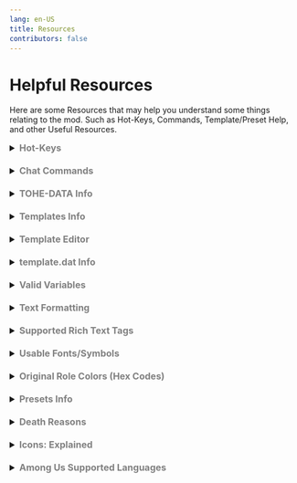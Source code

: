 ```yaml
---
lang: en-US
title: Resources
contributors: false
---
```


# Helpful Resources
Here are some Resources that may help you understand some things relating to the mod. Such as Hot-Keys, Commands, Template/Preset Help, and other Useful Resources.

<font size=3em>
<details>
<summary><b><font color=gray>Hot-Keys</font></b></summary>
Below is a list of Hot-Keys that you can use to make your experience better while playing TOHE. You can use these Hot-Keys to perform certain actions.<br>
Note: List is not 100% complete. Some hot-keys may have been removed and still live here, some may have been added and still not live here.
<br>
<details>
<summary><b><font color=red>Everyone - General</font></b></summary>
<table>
<tr>
<td align="center"> <b>Command</b></td>
<td align="center"> <b>Function</b></td>
</tr>
<tr>
<td><kbd>Key</kbd></td>
<td>What Hot-Key Does</td>
</tr>
</table>
</details>
<br>
<details>
<summary><b><font color=red>Everyone - Mod Only</font></b></summary>
<table>
<tr>
<td align="center"> <b>Command</b></td>
<td align="center"> <b>Function</b></td>
</tr>
<tr>
<td><kbd>Key</kbd></td>
<td>What Hot-Key Does</td>
</tr>
</table>
</details>
<br>
<details>
<summary><b><font color=red>Host Only</font></b></summary>
<table>
<tr>
<td align="center"> <b>Command</b></td>
<td align="center"> <b>Function</b></td>
</tr>
<tr>
<td><kbd>Key</kbd></td>
<td>What Hot-Key Does</td>
</tr>
</table>
</details>
<br>
<details>
<summary><b><font color=red>Host Only - Debug</font></b></summary>
<table>
<tr>
<td align="center"> <b>Command</b></td>
<td align="center"> <b>Function</b></td>
</tr>
<tr>
<td><kbd>Key</kbd></td>
<td>What Hot-Key Does</td>
</tr>
</table>
</details>

> From: The Enhanced Network + Compiling: NotPyro404
</details>
<br>
<details>
<summary><b><font color=gray>Chat Commands</font></b></summary>

Below is a list of commands that you can use to make your experience better while playing TOHE. You can use these commands in the chat box to perform certain actions.

Note: Commands in bold are considered "essential" and are recommended for all players.
Note: List is not 100% complete. Some commands may have been removed and still live here, some may have been added and still not live here.
<details>
<summary><b><font color=red>Everyone</font></b></summary>
<details>
<summary><b><font color=orange>General</font></b></summary>
<table>
<tr>
<td align="center"> <b>Command</b></td>
<td align="center"> <b>Function</b></td>
</tr>
<tr>
<td><b>/#</b></td>
<td><b>What Command does</b></td>
</tr>
</table>
</details>
<br>
<details>
<summary><b><font color=orange>Minigames</font></b></summary>
<table>
<tr>
<td align="center"> <b>Command</b></td>
<td align="center"> <b>Function</b></td>
</tr>
<tr>
<td><b>/#</b></td>
<td><b>What Command does</b></td>
</tr>
</table>
</details>
<br>
<details>
<summary><b><font color=orange>Mod Only</font></b></summary>
<table>
<tr>
<td align="center"> <b>Command</b></td>
<td align="center"> <b>Function</b></td>
</tr>
<tr>
<td><b>/#</b></td>
<td><b>What Command does</b></td>
</tr>
</table>
</details>
<br>
<details>
<summary><b><font color=orange>Role Specific</font></b></summary>
<table>
<tr>
<td align="center"> <b>Command</b></td>
<td align="center"> <b>Function</b></td>
</tr>
<tr>
<td><b>/#</b></td>
<td><b>What Command does</b></td>
</tr>
</table>
</details>
</details>
<br>
<details>
<summary><b><font color=red>VIP Only</font></b></summary>
<table>
<tr>
<td align="center"> <b>Command</b></td>
<td align="center"> <b>Function</b></td>
</tr>
<tr>
<td><b>/#</b></td>
<td><b>What Command does</b></td>
</tr>
</table>
</details>
<br>
<details>
<summary><b><font color=red>Moderator Only</font></b></summary>
<table>
<tr>
<td align="center"> <b>Command</b></td>
<td align="center"> <b>Function</b></td>
</tr>
<tr>
<td><b>/#</b></td>
<td><b>What Command does</b></td>
</tr>
</table>
</details>
<br>
<details>
<summary><b><font color=red>Host Only</font></b></summary>
<table>
<tr>
<td align="center"> <b>Command</b></td>
<td align="center"> <b>Function</b></td>
</tr>
<tr>
<td><b>/#</b></td>
<td><b>What Command does</b></td>
</tr>
</table>
</details>

> From: The Enhanced Network + Compiling: NotPyro404
</details>
<br>
<details>
<summary><b><font color=gray>TOHE-DATA Info</font></b></summary>

Open the root directory of game: `...\Among Us\TOHE-DATA\`

There are a few files:

- `BanList.txt`: A list of friendcodes that will be unable to join your lobby.

- `Default_Teamplate.txt`: This is the Default TOHE Template file. If you wish to reset your templates to default, You can use this. (No idea why it says Teamplate.)

- `DenyName.txt`: A list of names that will be filtered out of the game.

- `Moderators.txt`: A list of friendcodes that will receive a nice Moderator tag (editable via `...\Among Us\Language\english.dat`) as well as permissions to moderate your lobby (such as using the commands near the top of the page). Only grant users you trust these permissions! (NOTE: `english.dat` is only if you are on the English Translation of base game Among Us. If you are using another Translation, please rename the english part to the translation you are using. (ie: `Spanish.dat/SChinese.dat/Latam.dat`/so on.) A list of all base game supported translations can be found on the [Resources](./Resources.html) Page.)

- `template.txt`: You can modify the `welcome` and `onMeeting` messages here. You can also add custom templates here as well following the same format as `welcome` & `onMeeting` use.

- `VIP-List.txt`: A list of friendcodes that will be given a sweet VIP tag (editable via `...\Among Us\Language\english.dat`) as well as permissions to change their name color. (NOTE: `english.dat` is only if you are on the English Translation of base game Among Us. If you are using another Translation, please rename the english part to the translation you are using. (ie: `Spanish.dat/SChinese.dat/Latam.dat`/so on.) A list of all base game supported translations can be found on the [Resources](./Resources.html) Page.)

- `WhiteList.txt`: A list of friendcodes that will be exempt from blacklisted platforms, along with level requirements.

> From: The Enhanced Network + Compiling: NotPyro404
</details>
<br>
<details>
<summary><b><font color=gray>Templates Info</font></b></summary>

Open the root directory of the mod and find the `..\Among Us\TOHE-DATA\template.txt` file.

You can see that there are some words in the file, such as `welcome`, `onMeeting`, and other gibberish.
- `welcome:exampleMessage` - this is the message that will be sent when other players enter your lobby.
- `onMeeting:exampleMessage` - this is the message that will be sent when each meeting starts. 
- `onFirstMeeting:exampleMessage` - this is just like `onMeeting`, but the message sent here will only be sent on the <i>first</i> meeting. Any meetings after will prioritize `onMeeting`. 

You can edit these templates, or add your own on new-lines!

On a new-line, you want to add your trigger word and your message. Such as: `[example]:this is an example template!` <i>(The trigger word being `[example]` and the message being `this is an example template!`. (YOU NEED THE `:`!))</i> You can add as many of these as you want. You can then save the file, boot up the mod, and run `/t [example]` in your chat box to see if it's set up to your liking!

Alternatively, you may also use this [Template Editor](https://ultradragon005.github.io/AmongUs-Utilities/editor.html) put together by one of TOHE's Contributors, [Drakos](https://github.com/Ultradragon005).
<details>
<summary><b><font color=gray>Guide</font></b></summary>

There is a Tutorial at the bottom of the Template Editior's page if you need it. If you do not want to watch it, here's a small guide abounht how to use it.

1. Enter a Title for the template. This title will be displayed at the top of the template when its activated in game. Here's what the title will look like by default:
![image](./images/TemplateTitle.png)
2. Enter in what you want the template to display. You can edit the Font Size & Text Colors, but it is recommended to do it last. (From: Drakos)
3. Enter in the name for this template. This name will also be the trigger word for this template. `[example]:this is an example template!` (`[example]` being the name/trigger word)
4. Click the "Copy as HTML Formatted" to copy your template to your clipboard.
5. Locate `..\Among Us\TOHE-DATA\template.txt` and paste your new template on a new-line.
6. You can then save the file [`[Ctrl] + [S]`], boot up the mod, and run `/t [example]` in your chat box to see if it's set up to your liking!
</details>

If you create copies of the template name on newlines, it will send them in seperate messages. Here's an example from Drakos: 
![image](./images/TemplateNewLines.png)

> From + Compiling: NotPyro404 + Images: Drakos
</details>
<br>
<details>
<summary><b><font color=gray>Template Editor</font></b></summary>

Here's a Template Editor which you can use to edit or create templates.<br>
[Template Editor](https://ultradragon005.github.io/AmongUs-Utilities/editor.html)<br>

The Template Editor is only 1 of the many Utilities (Also by Drakos) which are on this [Among Us Utilities](https://ultradragon005.github.io/AmongUs-Utilities/index.html) page. You can find a [Welcome Message Guide](https://ultradragon005.github.io/AmongUs-Utilities/guide.html), [Pixel Art Editor](https://ultradragon005.github.io/AmongUs-Utilities/pixelgrid.html), [Gallery](https://ultradragon005.github.io/AmongUs-Utilities/gallery.html), & also the [Template Editor](https://ultradragon005.github.io/AmongUs-Utilities/editor.html) shown already.<br><br>

> From: Drakos
</details>
<br>
<details>
<summary><b><font color=gray>template.dat Info</font></b></summary>

You can edit your `template.dat` to say really anything you want! You can also download custom templates shared by others. If you want to use one, make sure the file is renamed to `english.dat` before using it, if it isn't already. (NOTE: english.dat is only if you are on the English Translation of base game Among Us. If you are using another Translation, please rename the english part to the translation you are using. (ie: `Spanish.dat/SChinese.dat/Latam.dat`/so on.) A list of all base game supported translations can be found on the [Resources](./Resources.html) Page.)<br><br>

Note: You have to put the file in the following directory: `.\Among Us\Language` for it to work. (Make sure your file is a `.dat` file, otherwise it will not work. Paste it alongside the `template.dat` file already in your folder.)<br><br>

You can do a lot with your `template.dat`, for this though, we'll refer to it as `english.dat` for simplicity sake. For starters, you can edit the Host Text, Icon, & Color. I won't go into depth on <i>everything</i> that the `english.dat` can edit, but it's almost every line of text that can be displayed on the screen. Once you get the hang of editing the Host Text, Icon, & Color, you can move down the list to edit anything you really want to (Such as Role Names, Role Descriptions, VIP Text, Moderator Text, and more).<br>
Below is what the default `template.dat` looks like, Versus what the edited `english.dat` I have looks like.<br>
![image](./images/HostTextDefault.png)<br>
Versus what the edited `english.dat` I have looks like.<br>
![image](./images/HostTextEdited.png)<br><br>

Just mess around a little bit, and have fun! Make sure you copy your template as a backup before you try messing with it again, or messing with the mod itself.<br>

For some member submitted translations (not yet supported by TOHE/Base game Among Us), browse [here](/Translations.html)<br>

> From + Compiling: NotPyro404
</details>
<br>
<details>
<summary><b><font color=gray>Valid Variables</font></b></summary>

- `{{PlayerSpeedMod}}` - Displays the speed of players.
- `{{CrewLightMod}}` - Displays the vision radius of a Crewmate.
- `{{ImpostorLightMod}}` - Displays the vision radius of an Impostor.
- `{{KillCooldown}}` - Displays the default Kill Cooldown set in your Among Us settings.
- `{{NumCommonTasks}}` - Displays the amount of Common Tasks per player.
- `{{NumLongTasks}}` - Displays the amount of Long Tasks per player.
- `{{NumShortTasks}}` - Displays the amount of Short Tasks per player.
- `{{AmongUsVersion}}` - Displays the current Among Us version.
- `{{InternalVersion}}` - Displays the source code plugin version.
- `{{NumEmergencyMeetings}}` - Displays the amount of emergency meetings allowed per player.
- `{{EmergencyCooldown}}` - Displays the cooldown before you can call another meeting after the last one is finished.
- `{{DiscussionTime}}` - Displays the time period where you can talk before voting.
- `{{VotingTime}}` - Displays the time period where you vote.
- `{{Date}}` - Displays the current date.
- `{{Time}}` - Displays the current time.
- `{{RoomCode}}` - Displays the Room Code.
- `{{PlayerName}}` - Displays the players username. (The one reading the variable)
- `{{HostName}}` - Displays the hosts username.
- `{{ModVersion}}` - Displays the current version of TOHE.
- `{{Map}}` - Displays the Map that is going to be played.

> From: The Enhanced Network + Compiling: NotPyro404
</details>
<br>
<details>
<summary><b><font color=gray>Text Formatting</font></b></summary>

- `<color=#[hex]>exampleText</color>` Changes the <span style="background-image: linear-gradient(to right, red, orange, yellow, green, blue, indigo, violet); -webkit-background-clip: text; color: transparent;"> Color </span> of the text/font.
- `<b>exampleText</b>` Enables <b>Bold</b> for the text/font.
- `<s>exampleText</s>` Enables <s>Strikethrough</s> for the text/font.
- `<u>exampleText</u>` Enables <u>Underline</u> for the text/font.
- `<i>exampleText</i>` Enables <i>Italics</i> for the text/font.
- `<mark>exampleText</mark>` Enables <mark>Highlight</mark> for the text/font.
- `<sup>exampleText</sup>` Enables <sup>Superscript</sup> for the text/font.
- `<sub>exampleText</sub>` Enables <sub>Subscript</sub> for the text/font.
- `<size=[size][%]>exampleText</size>` Sets the <font size=2em>Size</font> of the text/font. (Can type exact text/font sizes or use percentages.)
- `\n` Creates a New Line. (Such as `<br>` (or the `[Enter]` key) would)

> From: The Enhanced Network + Compiling: NotPyro404
</details>
<br>
<details>
<summary><b><font color=gray>Supported Rich Text Tags</font></b></summary>

Here's a full list of Rich Text Tags that you can use for formatting. Some may not work, so keep that in mind. There is a `<font>` tag, that will not work with all fonts, it will only work with the Fonts covered in the next dropdown menu.
[Link to List](https://docs.unity3d.com/Packages/com.unity.textmeshpro@3.2/manual/RichTextSupportedTags.html)<br><br>

> From: Unity Technologies
</details>
<br>
<details>
<summary><b><font color=gray>Usable Fonts/Symbols</font></b></summary>

Here's a Doc covering Fonts & Symbols that you can use while creating Templates! This Doc also shows some Sprites which are technically other Symbols, as well as some Icons and what exactly they mean when you see them!
[Link to Doc](https://docs.google.com/document/d/e/2PACX-1vQh4sc9RL_Byt3kextqngdaAuGovFO_YaxHITZsIKqcd39mUAc6sQ89sfsSRGZsHUCecfIQiDY2WtQ-/pub)<br><br>

> From: Drakos
</details>
<br>
<details>
<summary><b><font color=gray>Original Role Colors (Hex Codes)</font></b></summary>

You can find the <i>original</i> Hex Codes of TOHE Roles [Here](https://github.com/0xDrMoe/TownofHost-Enhanced/blob/main/Resources/roleColor.json).<br><br>

> From: The Enhanced Network
</details>
<br>
<details>
<summary><b><font color=gray>Presets Info</font></b></summary>

You can save your favorite settings as presets and load them later. You can also download presets shared by others. If you want to use a preset, make sure the file is renamed to `Options.json` before using if, it isn't already. (If you do not have `File name extensions` marked on the `View` Tab, you only need to rename it to `Options`.)

Note: You have to put the file in the following directory: `.\Among Us\TOHE-DATA\SaveData` for it to work. (If you cannot locate `TOHE-DATA\SaveData`, try enabling `Hidden items` on the `View` Tab!)

For some member submitted presets, browse [here](/Presets.html)

> From + Compiling: NotPyro404
</details>
<br>
<details>
<summary><b><font color=gray>Death Reasons</font></b></summary>

Here's a list of Death Reasons, and what makes them occur: [Death Reasons](https://docs.google.com/document/d/e/2PACX-1vTD5Qn3DchoADfPjxH1j11wfXzp3Is9GAMYnZYt5RePbM7OS_Iz4mNWgigQvN3rkFHh_QVfBguhV0rb/pub)<br>
If you don't want to read the Doc, they will all be listed below!<br><br>

`- Death Reason`<br>
`Role/Scenario: (Rough Explanation)`<br><br>

- Kill<br>
Any Role that can Kill (Is applied to any role that does not have a special death reason)<br><br>

- Ejected<br>
When a player is voted (Is applied when a player is voted out during a Meeting)<br><br>

- Suicide<br>
Unlucky (Happens to the player by chance)<br>
Ghoul (If the player with Ghoul finishes all tasks when alive)<br>
Addict (If the Addict does not vent by the suicide timer)<br>
Deathpact (If the marked players do not meet in time)<br>
Mastermind (If the manipulated target does not kill by the timer, or a meeting is called while they are manipulated)<br>
Mercenary (If Mercenary does not kill by the suicide timer)<br>
Pixie (Can only happen if Pixie suicides if target is not voted out setting is on)<br>
Terrorist (Can only happen if Can Win by Suicide setting is on)<br><br>

- Disconnected<br>
Player leaves the Game (If no cause of death was established, does not always display if the player disconnected)<br><br>

- Fall<br>
Ladders on Airship/Fungle (Fall From Ladders setting)<br><br>

- Guessed
Evil Guesser (If a player was guessed or if a player misguessed)<br>
Nice Guesser (If a player was guessed or if a player misguessed)<br>
Doomsayer (If a player was guessed or if a player misguessed)<br>
Guesser (If a player was guessed or if a player misguessed)<br>
Guesser Mode (If a player was guessed or if a player misguessed)<br><br>

- Other<br>
Shouldn’t happen (404: DeathReasonNotFound)<br>
Game Master (Only exception, the death reason of Game Master will be Other)<br><br>

- Spelled<br>
Witch (Given to a player marked by the Witch if the Witch isn't voted out)<br><br>

- Cursed<br>
Cursed Wolf (Given to players killed by the Cursed Wolf's reflect)<br><br>

- Hexed<br>
Hex Master (Given to a player marked by the Hex Master if the HexMaster isn't voted out)<br><br>

- Heartbroken<br>
Lovers (Given to the other Lover when their Lover died)<br><br>

- Bitten<br>
Vampire (Given to players that Vampire has used their kill button on)<br><br>

- Poisoned<br>
Poisoner (Given to players that Poisoner has used their kill button on)<br>
Alchemist (Poison Potion)<br><br>

- Exploded<br>
Bomber (Given to players within the radius of the Bomber when it explodes)<br>
Nuker (Given to players within the radius of the Nuker when it explodes)<br>
Fireworker (Given to players killed by the Fireworker's fireworks)<br>
Berserker (If Bombed Kills setting on)<br>
Bastion (Given to players if they use a vent that the Bastion did)<br>
Agitator (Given to players if they hold the Agitator's bomb (hot potato) and don't pass it on)<br>
Taskinator (Given to player if they do a task that the Taskinator did)
Terrorist (Given to all players when Terrorist meets their win-condition)<br>
Burst (Given to Killer if they killed a player with Burst & failed to stay in a vent when the detonation goes off)<br><br>

- Misfire
Deceiver (Whoever Deceiver’s ability is used on)<br>
Reverie (If Cooldown increases too much)<br>
Sheriff (If Sheriff tries to kill player with role they aren’t allowed to kill)<br>
Fireworker (If Fireworker is in their own radius when they explode)<br>
Hater (Hater kills target when misfire setting)<br>
Pursuer (When whoever Pursuer blanks attempts to kill)<br>
Vengeful Romantic (If killed someone other than partner’s killer)<br><br>

- Burned
Arsonist (Given to players that have been doused when the Arsonist vented & killed)<br><br>

- Sniped<br>
Sniper (Given to players that have been killed by the Sniper)<br><br>

- Revenge
Avenger (Happens to a random player when player with Avenger is killed)<br>
Randomizer (Happens by chance)<br>
Retributionist (Whoever Retributionist kills using their '/rv' command)<br>
Butcher (If Butcher kills Avenger then EVERYONE gets this)<br>
Nemesis (Whoever Nemesis kills using their '/rv' command)<br><br>

- Execution<br>
Jailer (Given to the players that the Jailer has jailed & killed)<br><br>

- Eaten<br>
Pelican (Given to the players that the Pelican has used their kill button on)<br><br>

- Victim<br>
Hater (Given to the player that the Hater successfully killed)<br>
Revolutionist (Given to the player that the Revolutionist attempted to recruit)<br>
Bodyguard (Given to the Bodyguard themselves)<br><br>

- Quantization<br>
Lightning (Given if a player touches another player after becoming Quantum Ghost)<br><br>

- Overtired<br>
Workholic (Given to the Workholic if they complete their tasks)<br><br>

- Ashamed<br>
Workaholic (Given to everyone else alive if Workaholic completes their tasks)<br><br>

- Destroyed<br>
Provocateur (Given to the Provocateur's target)<br>
Crusader (Given to Crusader if it tries to kill Pestilence)<br><br>

- Dismembered<br>
Butcher (Given to players the Butcher has killed)<br><br>

- Strangled<br>
Hangman (Given to players the Hangman has killed while they were shapeshifted)<br><br>

- Judged<br>
Councillor (Given to players that the Councillor used their '/tl' command on)<br>
Judge (Given to players that the Judge used their '/tl' command on)<br><br>

- Infected<br>
Infectious (Given to players killed by the Infectious)<br>
Plague Scientist (Given to players killed by the Plague Scientist)<br>
Virus (Given to players killed by the Virus)<br><br>

- Jinxed<br>
Jinx (Given to players killed by the Jinx's reflect)<br><br>

- Hacked<br>
Glitch (Given to players killed by the Glitch)<br><br>

- Plundered<br>
Pirate (Given to a player that loses the duel against the Pirate)<br><br>

- Shrouded<br>
Shroud (Given to a player marked by the Shroud if the Shroud isn't voted out, or the player hasn't performed a kill)<br><br>

- Mauled<br>
Werewolf (Given to players caught in the Werewolf's Maul Radius)<br><br>

- Drained<br>
Puppeteer ('Puppet dies alongside victim' Setting)<br><br>

- Shattered<br>
Fragile (Given to a player that any Impostor based role interacted with)<br><br>

- Trapped<br>
Trapster (Given to players that report a body killed by the Trapster)<br><br>

- Targeted<br>
Kamikaze (Given to players killed when the Kamikaze dies)<br><br>

- Retribution<br>
Instigator (Given to players that voted for the same player that the Instigator voted for)<br><br>

- Sliced<br>
Hawk (Given to a player that the Hawk has haunted)<br><br>

- Bleed<br>
Bloodmoon (Given to a player that the Bloodmoon has haunted)<br><br>

- Wrong Quiz Answer<br>
Quizmaster (Given to players that incorrectly answer a question from the Quizmaster)<br><br>

- Starved<br>
Famine (Given to anyone without bread after Famine transforms and is not voted out, or when famine uses their kill button on a player after that)<br><br>

- Armageddon<br>
Death (Given to everyone alive if Death is not voted out when they transform)<br><br>

- Alive<br>
Bug (This Death Reason occured awhile ago due to bugs, but has since been patched out)<br><br>

> From: Marg + Compiling: NotPyro404
</details>
<br>
<details>
<summary><b><font color=gray>Icons: Explained</font></b></summary>
<table>
<tr>
<td align="center"><b>Icon</b></td>
<td align="center"><b>Scenario</b></td>
</tr>
<tr>
<td><font color=#ff1919>†</font></td>
<td>This player was spelled by a <font color=#ff1919>Witch</font></td>
</tr>
<tr>
<td><font color=#fc04fc>乂</font></td>
<td>This player was hexed by a <font color=#fc04fc>Hex Master</font></td>
</tr>
<tr>
<td><font color=#6697FF>◈</font></td>
<td>This player was shrouded by a <font color=6697FF>Shroud</font></td>
</tr>
<tr>
<td><font color=EDC240>⦿</font></td>
<td>This player is being dueled by a <font color=#EDC240>Pirate</font></td>
</tr>
<tr>
<td><font color=#8464bc>?!</font></td>
<td>This player is being quizzed by a <font color=#8464bc>Quizmaster</font></td>
</tr>
<tr>
<td><font color=#b8fb4f>⚠</font></td>
<td>This player is a <font color=#b8fb4f>Snitch</font> who is about to finish their tasks</td>
</tr>
<tr>
<td><font color=#f8fa87>⚠</font></td>
<td>This player is a <font color=#f8fa87>Solsticer</font> who is about to finish their tasks</td>
</tr>
<tr>
<td><font color=#39FF14>✚</font></td>
<td>This player has a <font color=#39FF14>Medic</font> Shield</td>
</tr>
<tr>
<td><font color=#999DA0>♦</font></td>
<td>This player is the <font color=#999DA0>Executioner</font>'s target</td>
</tr>
<tr>
<td><font color=#2E856E>♦</font></td>
<td>This player is your <font color=#2E856E>Lawyer</font></td>
</tr>
<tr>
<td><font color=#FFA500>♦</font></td>
<td>This player is your <font color=#FFA500>Follower</font></td>
</tr>
<tr>
<td><font color=#fc1494>♥</font></td>
<td>This player is a <font color=#fc1494>Romantic</font></td>
</tr>
<tr>
<td><font color=#ff9ace>♥</font></td>
<td>This player is a <font color=#ff9ace>Lover</font></td>
</tr>
<tr>
<td><font color=#f0ef5b>★</font></td>
<td>This player is a <font color=#f0ef5b>Super Star</font></td>
</tr>
<tr>
<td><font color=#f46f4e>★</font></td>
<td>This player is a <font color=#f46f4e>Cyber</font></td>
</tr>
<tr>
<td><font color=#5573aa>★</font></td>
<td>This player is a <font color=#5573aa>Marshall</font></td>
</tr>
<tr>
<td><font color=#4682b4>☆</font></td>
<td>This player is a <font color=#4682b4>Captain</font></td>
</tr>
<tr>
<td><font color=#404040>☜</font></td>
<td>This player is a teammate of the <font color=#404040>Schrodinger's Cat</font></td>
</tr>
<tr>
<td><font color=#aa900d>⊠</font></td>
<td>This player is marked by the <font color=#aa900d>Jailer</font></td>
</tr>
<tr>
<td><font color=#ff1919>╳</font></td>
<td>This player is blackmailed by the <font color=#ff1919>Blackmailer</font></td>
</tr>
<tr>
<td><font color=#ff1919>∇</font></td>
<td>This player is marked by the <font color=#ff1919>Kamikaze</font></td>
</tr>
<tr>
<td><font color=#ff1919>■</font></td>
<td>This player is a quantum ghost marked by the <font color=#ff1919>Lightning</font></td>
</tr>
</table>

> From + Compiling: NotPyro404
</details>
<br>
<details>
<summary><b><font color=gray>Among Us Supported Languages</font></b></summary>

Below is a list of all languages supported by Vanilla Among Us.<br><br>

- <font color=#002654><b>French</b></font> - French<br>
- <font color=#bd0029><b>Japanese</b></font> - Japanese<br>
- <font color=#009b3a><b>Latam </b></font> - Latin American<br>
- <font color=#009344><b>Italian</b></font> - Italian<br>
- <font color=#ffc400><b>Spanish</b></font> - Spanish<br>
- <font color=#de2910><b>SChinese</b></font> - Simplified Chinese<br>
- <font color=#de2910><b>TChinese</b></font> - Traditional Chinese<br>
- <font color=#cf192b><b>English</b></font> - English<br>
- <font color=#009b3a><b>Brazilian</b></font> - Portuguese Brazil<br>
- <font color=#0036a7><b>Russian</b></font> - Russian<br>
- <font color=#1e448b><b>Dutch</b></font> - Dutch<br>
- <font color=#ffcf00><b>German</b></font> - German<br>
- <font color=#056306><b>Portuguese </b></font> - Portuguese Portugal<br>
- <font color=#CD2E3A><b>Korean</b></font> - Korean<br>
- <font color=#FED141><b>Filipino</b></font> - Filipino<br>
- <font color=#FF8200><b>Irish</b></font> - Irish<br>

> From: Innersloth + Compiling: NotPyro404
</details>
</font>